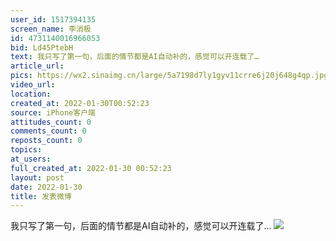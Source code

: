 ```yaml
---
user_id: 1517394135
screen_name: 李消极
id: 4731140016966053
bid: Ld45PtebH
text: 我只写了第一句，后面的情节都是AI自动补的，感觉可以开连载了… 
article_url: 
pics: https://wx2.sinaimg.cn/large/5a7198d7ly1gyv11crre6j20j648g4qp.jpg
video_url: 
location: 
created_at: 2022-01-30T00:52:23
source: iPhone客户端
attitudes_count: 0
comments_count: 0
reposts_count: 0
topics: 
at_users: 
full_created_at: 2022-01-30 00:52:23
layout: post
date: 2022-01-30
title: 发表微博
---
```


我只写了第一句，后面的情节都是AI自动补的，感觉可以开连载了… 
![](https://image.baidu.com/search/down?url=https://wx2.sinaimg.cn/large/5a7198d7ly1gyv11crre6j20j648g4qp.jpg)
